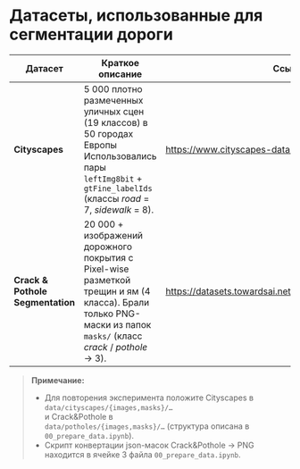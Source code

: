 # Датасеты, использованные для сегментации дороги

| Датасет | Краткое описание | Ссылка |
|---------|------------------|--------|
| **Cityscapes** | 5 000 плотно размеченных уличных сцен (19 классов) в 50 городах Европы <br>Использовались пары `leftImg8bit` + `gtFine_labelIds` (классы *road* = 7, *sidewalk* = 8). | <https://www.cityscapes-dataset.com/> |
| **Crack & Pothole Segmentation** | 20 000 + изображений дорожного покрытия с Pixel-wise разметкой трещин и ям (4 класса). Брали только PNG-маски из папок `masks/` (класс *crack* / *pothole* → 3). | <https://datasets.towardsai.net/crack_pothole_segmentation> |

> **Примечание:**  
> * Для повторения эксперимента положите Cityscapes в  
>   `data/cityscapes/{images,masks}/…`  
>   и Crack&Pothole в  
>   `data/potholes/{images,masks}/…` (структура описана в `00_prepare_data.ipynb`).  
> * Скрипт конвертации json-масок Crack&Pothole → PNG находится в ячейке 3 фай­ла `00_prepare_data.ipynb`.
